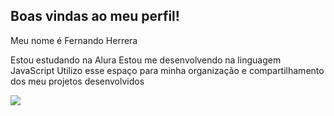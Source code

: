## Boas vindas ao meu perfil!
Meu nome é Fernando Herrera

Estou estudando na Alura
Estou me desenvolvendo na linguagem JavaScript
Utilizo esse espaço para minha organização e compartilhamento dos meu projetos desenvolvidos

![](https://media.giphy.com/media/v1.Y2lkPTc5MGI3NjExNmdkeXBxY3lwcjRuY3VydzZubXJ1cWtuMnkzZ3Fmb3cwcnhvYnVjNCZlcD12MV9naWZzX3NlYXJjaCZjdD1n/IZvLnPk1qgO96L711R/giphy.gif)
<!--
**Fllyck/Fllyck** is a ✨ _special_ ✨ repository because its `README.md` (this file) appears on your GitHub profile.

